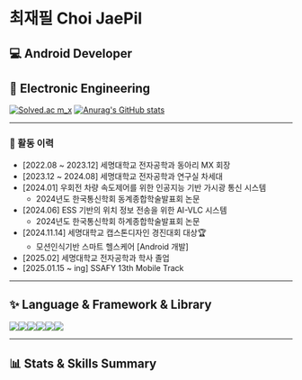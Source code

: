 # 최재필 Choi JaePil

## 💻 Android Developer  
## 📝 Electronic Engineering  

[![Solved.ac m_x](http://mazassumnida.wtf/api/v2/generate_badge?boj=m_x)](https://solved.ac/m_x) 
[![Anurag's GitHub stats](https://github-readme-stats.vercel.app/api?username=wovlf)](https://github.com/anuraghazra/github-readme-stats)

---

### 🏫 활동 이력

- [2022.08 ~ 2023.12] 세명대학교 전자공학과 동아리 MX 회장  
- [2023.12 ~ 2024.08] 세명대학교 전자공학과 연구실 차세대  
- [2024.01] 우회전 차량 속도제어를 위한 인공지능 기반 가시광 통신 시스템  
  - 2024년도 한국통신학회 동계종합학술발표회 논문  
- [2024.06] ESS 기반의 위치 정보 전송을 위한 AI-VLC 시스템  
  - 2024년도 한국통신학회 하계종합학술발표회 논문  
- [2024.11.14] 세명대학교 캡스톤디자인 경진대회 대상🏆
  - 모션인식기반 스마트 헬스케어 [Android 개발]  
- [2025.02] 세명대학교 전자공학과 학사 졸업  
- [2025.01.15 ~ ing] SSAFY 13th Mobile Track  

---

## ✨ Language & Framework & Library  

<img src="https://img.shields.io/badge/java-007396?style=plastic&logo=OpenJDK&logoColor=white"><img src="https://img.shields.io/badge/Spring-6DB33F?style=plastic&logo=Spring&logoColor=white"><img src="https://img.shields.io/badge/springboot-6DB33F?style=plastic&logo=springboot&logoColor=white"><img src="https://img.shields.io/badge/Kotlin-7F52FF?style=plastic&logo=Kotlin&logoColor=white"><img src="https://img.shields.io/badge/Android-3DDC84?style=plastic&logo=android&logoColor=white"><img src="https://img.shields.io/badge/Linux-FCC624?style=plastic&logo=linux&logoColor=white">


---

## 📊 Stats & Skills Summary  

